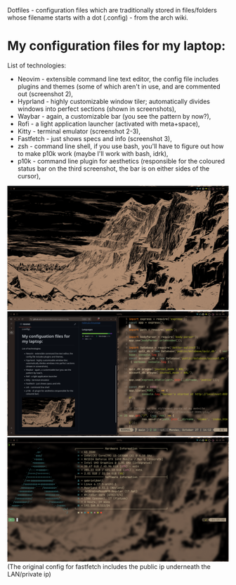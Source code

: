 Dotfiles - configuration files which are traditionally stored in files/folders whose filename starts with a dot (.config) - from the arch wiki.

# My configuration files for my laptop:

List of technologies:
- Neovim - extensible command line text editor, the config file includes plugins and themes (some of which aren't in use, and are commented out (screenshot 2),
- Hyprland - highly customizable window tiler; automatically divides windows into perfect sections (shown in screenshots),
- Waybar - again, a customizable bar (you see the pattern by now?),
- Rofi - a light application launcher (activated with meta+space),
- Kitty - terminal emulator (screenshot 2-3),
- Fastfetch - just shows specs and info (screenshot 3),
- zsh - command line shell, if you use bash, you'll have to figure out how to make p10k work (maybe I'll work with bash, idrk),
- p10k - command line plugin for aesthetics (responsible for the coloured status bar on the third screenshot, the bar is on either sides of the cursor),

![example1](https://github.com/c6rg0/Dotfiles/blob/main/Pictures/example1.png)
![example1](https://github.com/c6rg0/Dotfiles/blob/main/Pictures/example2.png)
![example1](https://github.com/c6rg0/Dotfiles/blob/main/Pictures/example3.png)
(The original config for fastfetch includes the public ip underneath the LAN/private ip)
